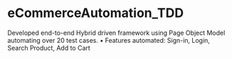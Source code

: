 # eCommerceAutomation_TDD

Developed end-to-end Hybrid driven framework using Page Object Model automating over 20 test cases.
• Features automated: Sign-in, Login, Search Product, Add to Cart
